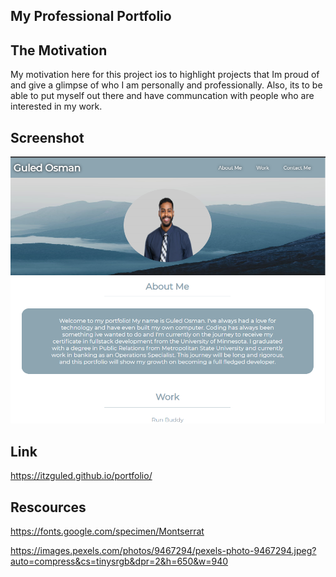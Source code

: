 ## My Professional Portfolio

## The Motivation

My motivation here for this project ios to highlight projects that Im proud of and give a glimpse of who I am personally and professionally. Also, its to be able to put myself out there and have communcation with people who are interested in my work.

## Screenshot
![Horiseon](assets/images/screenshot.PNG)

## Link
https://itzguled.github.io/portfolio/

## Rescources
https://fonts.google.com/specimen/Montserrat

https://images.pexels.com/photos/9467294/pexels-photo-9467294.jpeg?auto=compress&cs=tinysrgb&dpr=2&h=650&w=940